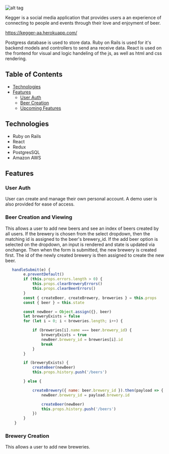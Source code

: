 ![alt tag](https://github.com/ddgiovinazzo/kegger/blob/main/app/assets/images/kegger.png)

Kegger is a social media application that provides users a an experience of connecting to people and events through their love and enjoyment of beer.

https://kegger-aa.herokuapp.com/

Postgress database is used to store data. 
Ruby on Rails is used for it's backend models and controllers to send ana receive data. 
React is used on the frontend for visual and logic handeling of the js, as well as html and css rendering.

## Table of Contents

  * [Technologies](#technologies)
  * [Features](#features)
    * [User Auth](#user-auth)
    * [Beer Creation](#beer-creation-and-viewing)
    * [Upcoming Features](#upcoming-features)
    
## Technologies
* Ruby on Rails
* React
* Redux
* PostgresSQL
* Amazon AWS

## Features

### User Auth
User can create and manage their own personal account. A demo user is also provided for ease of access.

### Beer Creation and Viewing
This allows a user to add new beers and see an index of beers created by all users. If the brewery is chosen from the select dropdown, then the matching id is assigned to the beer's brewery_id. If the add beer option is selected on the dropdown, an input is rendered and state is updated via onchange. Then when the form is submitted, the new brewery is created first. The id of the newly created brewery is then assigned to create the new beer.

```javascript
   handleSubmit(e) {
        e.preventDefault()
        if (this.props.errors.length > 0) {
            this.props.clearBreweryErrors()
            this.props.clearBeerErrors()
        }
        const { createBeer, createBrewery, breweries } = this.props
        const { beer } = this.state

        const newBeer = Object.assign({}, beer)
        let breweryExists = false
        for (let i = 0; i < breweries.length; i++) {

            if (breweries[i].name === beer.brewery_id) {
                breweryExists = true
                newBeer.brewery_id = breweries[i].id
                break
            }
        }

        if (breweryExists) {
            createBeer(newBeer)
            this.props.history.push('/beers')

        } else {

            createBrewery({ name: beer.brewery_id }).then(payload => {
                newBeer.brewery_id = payload.brewery.id

                createBeer(newBeer)
                this.props.history.push('/beers')
            })
        }
    }
```

### Brewery Creation 
This allows a user to add new breweries.
